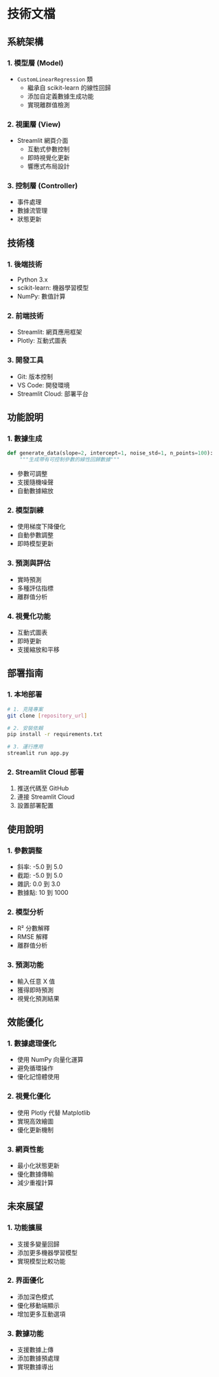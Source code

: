# 技術文檔

## 系統架構

### 1. 模型層 (Model)
- `CustomLinearRegression` 類
  - 繼承自 scikit-learn 的線性回歸
  - 添加自定義數據生成功能
  - 實現離群值檢測

### 2. 視圖層 (View)
- Streamlit 網頁介面
  - 互動式參數控制
  - 即時視覺化更新
  - 響應式布局設計

### 3. 控制層 (Controller)
- 事件處理
- 數據流管理
- 狀態更新

## 技術棧

### 1. 後端技術
- Python 3.x
- scikit-learn: 機器學習模型
- NumPy: 數值計算

### 2. 前端技術
- Streamlit: 網頁應用框架
- Plotly: 互動式圖表

### 3. 開發工具
- Git: 版本控制
- VS Code: 開發環境
- Streamlit Cloud: 部署平台

## 功能說明

### 1. 數據生成
```python
def generate_data(slope=2, intercept=1, noise_std=1, n_points=100):
    """生成帶有可控制參數的線性回歸數據"""
```
- 參數可調整
- 支援隨機噪聲
- 自動數據縮放

### 2. 模型訓練
- 使用梯度下降優化
- 自動參數調整
- 即時模型更新

### 3. 預測與評估
- 實時預測
- 多種評估指標
- 離群值分析

### 4. 視覺化功能
- 互動式圖表
- 即時更新
- 支援縮放和平移

## 部署指南

### 1. 本地部署
```bash
# 1. 克隆專案
git clone [repository_url]

# 2. 安裝依賴
pip install -r requirements.txt

# 3. 運行應用
streamlit run app.py
```

### 2. Streamlit Cloud 部署
1. 推送代碼至 GitHub
2. 連接 Streamlit Cloud
3. 設置部署配置

## 使用說明

### 1. 參數調整
- 斜率: -5.0 到 5.0
- 截距: -5.0 到 5.0
- 雜訊: 0.0 到 3.0
- 數據點: 10 到 1000

### 2. 模型分析
- R² 分數解釋
- RMSE 解釋
- 離群值分析

### 3. 預測功能
- 輸入任意 X 值
- 獲得即時預測
- 視覺化預測結果

## 效能優化

### 1. 數據處理優化
- 使用 NumPy 向量化運算
- 避免循環操作
- 優化記憶體使用

### 2. 視覺化優化
- 使用 Plotly 代替 Matplotlib
- 實現高效繪圖
- 優化更新機制

### 3. 網頁性能
- 最小化狀態更新
- 優化數據傳輸
- 減少重複計算

## 未來展望

### 1. 功能擴展
- 支援多變量回歸
- 添加更多機器學習模型
- 實現模型比較功能

### 2. 界面優化
- 添加深色模式
- 優化移動端顯示
- 增加更多互動選項

### 3. 數據功能
- 支援數據上傳
- 添加數據預處理
- 實現數據導出